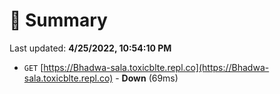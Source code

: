 # 📖 Summary
Last updated: **4/25/2022, 10:54:10 PM**

- `GET` [https://Bhadwa-sala.toxicblte.repl.co](https://Bhadwa-sala.toxicblte.repl.co) - **Down** (69ms)
